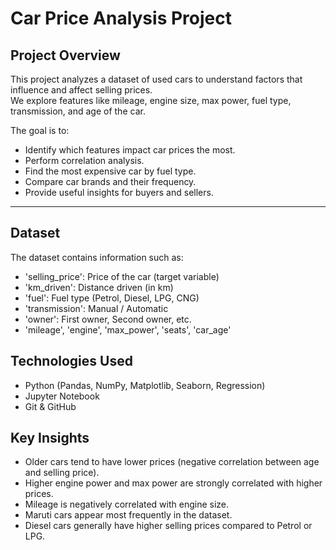# Car Price Analysis Project

## Project Overview
This project analyzes a dataset of used cars to understand factors that influence and affect selling prices.  
We explore features like mileage, engine size, max power, fuel type, transmission, and age of the car.  

The goal is to:
- Identify which features impact car prices the most.
- Perform correlation analysis.
- Find the most expensive car by fuel type.
- Compare car brands and their frequency.
- Provide useful insights for buyers and sellers.

---

## Dataset
The dataset contains information such as:
- 'selling_price': Price of the car (target variable)  
- 'km_driven': Distance driven (in km)  
- 'fuel': Fuel type (Petrol, Diesel, LPG, CNG)  
- 'transmission': Manual / Automatic  
- 'owner': First owner, Second owner, etc.  
- 'mileage', 'engine', 'max_power', 'seats', 'car_age'


## Technologies Used
- Python (Pandas, NumPy, Matplotlib, Seaborn, Regression)
- Jupyter Notebook
- Git & GitHub

## Key Insights
- Older cars tend to have lower prices (negative correlation between age and selling price).  
- Higher engine power and max power are strongly correlated with higher prices.  
- Mileage is negatively correlated with engine size.  
- Maruti cars appear most frequently in the dataset.  
- Diesel cars generally have higher selling prices compared to Petrol or LPG.
